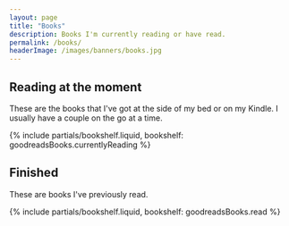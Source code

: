 ```yaml
---
layout: page
title: "Books"
description: Books I'm currently reading or have read.
permalink: /books/
headerImage: /images/banners/books.jpg
---
```


## Reading at the moment

These are the books that I've got at the side of my bed or on my Kindle. I usually have a couple on the go at a time.

{% include partials/bookshelf.liquid, bookshelf: goodreadsBooks.currentlyReading %}

## Finished

These are books I've previously read.

{% include partials/bookshelf.liquid, bookshelf: goodreadsBooks.read %}
